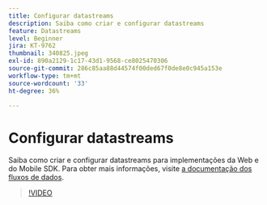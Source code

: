 ```yaml
---
title: Configurar datastreams
description: Saiba como criar e configurar datastreams
feature: Datastreams
level: Beginner
jira: KT-9762
thumbnail: 340825.jpeg
exl-id: 890a2129-1c17-43d1-9568-ce8025470306
source-git-commit: 286c85aa88d44574f00ded67f0de8e0c945a153e
workflow-type: tm+mt
source-wordcount: '33'
ht-degree: 36%

---
```


# Configurar datastreams

Saiba como criar e configurar datastreams para implementações da Web e do Mobile SDK. Para obter mais informações, visite [a documentação dos fluxos de dados](https://experienceleague.adobe.com/docs/experience-platform/edge/fundamentals/datastreams.html?lang=pt-BR).

>[!VIDEO](https://video.tv.adobe.com/v/344996?learn=on&enablevpops&captions=por_br)
